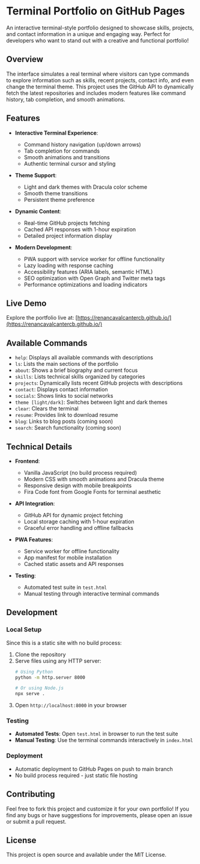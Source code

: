 # Terminal Portfolio on GitHub Pages

An interactive terminal-style portfolio designed to showcase skills, projects, and contact information in a unique and engaging way. Perfect for developers who want to stand out with a creative and functional portfolio!

## Overview

The interface simulates a real terminal where visitors can type commands to explore information such as skills, recent projects, contact info, and even change the terminal theme. This project uses the GitHub API to dynamically fetch the latest repositories and includes modern features like command history, tab completion, and smooth animations.

## Features

- **Interactive Terminal Experience**:
  - Command history navigation (up/down arrows)
  - Tab completion for commands
  - Smooth animations and transitions
  - Authentic terminal cursor and styling

- **Theme Support**:
  - Light and dark themes with Dracula color scheme
  - Smooth theme transitions
  - Persistent theme preference

- **Dynamic Content**:
  - Real-time GitHub projects fetching
  - Cached API responses with 1-hour expiration
  - Detailed project information display

- **Modern Development**:
  - PWA support with service worker for offline functionality
  - Lazy loading with response caching
  - Accessibility features (ARIA labels, semantic HTML)
  - SEO optimization with Open Graph and Twitter meta tags
  - Performance optimizations and loading indicators

## Live Demo

Explore the portfolio live at: [https://renancavalcantercb.github.io/](https://renancavalcantercb.github.io/)

## Available Commands

- `help`: Displays all available commands with descriptions
- `ls`: Lists the main sections of the portfolio
- `about`: Shows a brief biography and current focus
- `skills`: Lists technical skills organized by categories
- `projects`: Dynamically lists recent GitHub projects with descriptions
- `contact`: Displays contact information
- `socials`: Shows links to social networks
- `theme [light/dark]`: Switches between light and dark themes
- `clear`: Clears the terminal
- `resume`: Provides link to download resume
- `blog`: Links to blog posts (coming soon)
- `search`: Search functionality (coming soon)

## Technical Details

- **Frontend**:
  - Vanilla JavaScript (no build process required)
  - Modern CSS with smooth animations and Dracula theme
  - Responsive design with mobile breakpoints
  - Fira Code font from Google Fonts for terminal aesthetic

- **API Integration**:
  - GitHub API for dynamic project fetching
  - Local storage caching with 1-hour expiration
  - Graceful error handling and offline fallbacks

- **PWA Features**:
  - Service worker for offline functionality
  - App manifest for mobile installation
  - Cached static assets and API responses

- **Testing**:
  - Automated test suite in `test.html`
  - Manual testing through interactive terminal commands

## Development

### Local Setup

Since this is a static site with no build process:

1. Clone the repository
2. Serve files using any HTTP server:
   ```bash
   # Using Python
   python -m http.server 8000
   
   # Or using Node.js
   npx serve .
   ```
3. Open `http://localhost:8000` in your browser

### Testing

- **Automated Tests**: Open `test.html` in browser to run the test suite
- **Manual Testing**: Use the terminal commands interactively in `index.html`

### Deployment

- Automatic deployment to GitHub Pages on push to main branch
- No build process required - just static file hosting

## Contributing

Feel free to fork this project and customize it for your own portfolio! If you find any bugs or have suggestions for improvements, please open an issue or submit a pull request.

## License

This project is open source and available under the MIT License.
